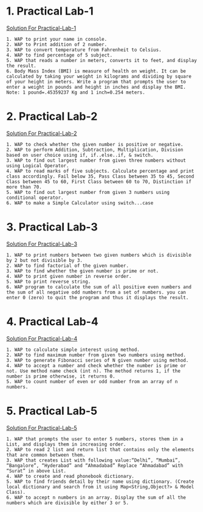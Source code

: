 <h1>1. Practical Lab-1</h1>

[Solution For Practical-Lab-1](https://github.com/DevendraCollage/Collage-Flutter-Solution/tree/main/lab_1_solution)

```
1. WAP to print your name in console.
2. WAP to Print addition of 2 number.
3. WAP to convert temperature from Fahrenheit to Celsius.
4. WAP to find percentage of 5 subject.
5. WAP that reads a number in meters, converts it to feet, and display the result.
6. Body Mass Index (BMI) is measure of health on weight. It can be calculated by taking your weight in kilograms and dividing by square of your height in meters. Write a program that prompts the user to enter a weight in pounds and height in inches and display the BMI.
Note: 1 pound=.45359237 Kg and 1 inch=0.254 meters.
```

<h1>2. Practical Lab-2</h1>

[Solution For Practical-Lab-2](https://github.com/DevendraCollage/Collage-Flutter-Solution/tree/main/lab_2_solution)

```
1. WAP to check whether the given number is positive or negative.
2. WAP to perform Addition, Subtraction, Multiplication, Division based on user choice using if, if..else..if, & switch.
3. WAP to find out largest number from given three numbers without using Logical Operator.
4. WAP to read marks of five subjects. Calculate percentage and print class accordingly. Fail below 35, Pass Class between 35 to 45, Second Class between 45 to 60, First Class between 60 to 70, Distinction if more than 70.
5. WAP to find out largest number from given 3 numbers using conditional operator.
6. WAP to make a Simple Calculator using switch...case
```

<h1>3. Practical Lab-3</h1>

[Solution For Practical-Lab-3](https://github.com/DevendraCollage/Collage-Flutter-Solution/tree/main/lab_3_solution)

```
1. WAP to print numbers between two given numbers which is divisible by 2 but not divisible by 3.
2. WAP to find factorial of the given number.
3. WAP to find whether the given number is prime or not.
4. WAP to print given number in reverse order.
5. WAP to print reverse string.
6. WAP program to calculate the sum of all positive even numbers and the sum of all negative odd numbers from a set of numbers. you can enter 0 (zero) to quit the program and thus it displays the result.
```

<h1>4. Practical Lab-4</h1>

[Solution For Practical-Lab-4](https://github.com/DevendraCollage/Collage-Flutter-Solution/tree/main/lab_4_solution)

```
1. WAP to calculate simple interest using method.
2. WAP to find maximum number from given two numbers using method.
3. WAP to generate Fibonacci series of N given number using method.
4. WAP to accept a number and check whether the number is prime or not. Use method name check (int n). The method returns 1, if the number is prime otherwise, it returns 0.
5. WAP to count number of even or odd number from an array of n numbers.
```

<h1>5. Practical Lab-5</h1>

[Solution For Practical-Lab-5](https://github.com/DevendraCollage/Collage-Flutter-Solution/tree/main/lab_5_solution)

```
1. WAP that prompts the user to enter 5 numbers, stores them in a List, and displays them in increasing order.
2. WAP to read 2 list and return list that contains only the elements that are common between them.
3. WAP that creates List with following value:“Delhi”, “Mumbai”, “Bangalore”, “Hyderabad” and “Ahmadabad” Replace “Ahmadabad” with “Surat” in above List.
4. WAP to create and read phonebook dictionary.
5. WAP to find friends detail by their name using dictionary. (Create local dictionary and search from it using Map<String,Object?> & Model Class).
6. WAP to accept n numbers in an array. Display the sum of all the numbers which are divisible by either 3 or 5.
```
